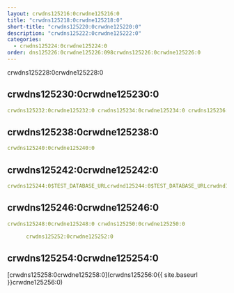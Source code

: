 ```yaml
---
layout: crwdns125216:0crwdne125216:0
title: "crwdns125218:0crwdne125218:0"
short-title: "crwdns125220:0crwdne125220:0"
description: "crwdns125222:0crwdne125222:0"
categories:
  - crwdns125224:0crwdne125224:0
order: dns125226:0crwdne125226:098crwdns125226:0crwdne125226:0
---
```

crwdns125228:0crwdne125228:0

## crwdns125230:0crwdne125230:0

```yaml
crwdns125232:0crwdne125232:0 crwdns125234:0crwdne125234:0 crwdns125236:0crwdne125236:0
```

## crwdns125238:0crwdne125238:0

```yaml
crwdns125240:0crwdne125240:0
```

## crwdns125242:0crwdne125242:0

```yaml
crwdns125244:0$TEST_DATABASE_URLcrwdnd125244:0$TEST_DATABASE_URLcrwdnd125244:0$TEST_DATABASE_URLcrwdne125244:0
```

## crwdns125246:0crwdne125246:0

```yaml
crwdns125248:0crwdne125248:0 crwdns125250:0crwdne125250:0

      crwdns125252:0crwdne125252:0

```

## crwdns125254:0crwdne125254:0

[crwdns125258:0crwdne125258:0](crwdns125256:0{{ site.baseurl }}crwdne125256:0)